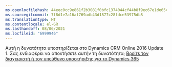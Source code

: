 ```yaml
---
ms.openlocfilehash: 44eec0cc9e861f2b3081f0bfc1374044cf44b8f9ec67e1de65cd29cc27f9ad2e
ms.sourcegitcommit: 7f8d1e7a16af769adb43d1877c28fdce53975db8
ms.translationtype: HT
ms.contentlocale: el-GR
ms.lasthandoff: 08/06/2021
ms.locfileid: "6999946"
---
```

Αυτή η δυνατότητα υποστηρίζεται στο Dynamics CRM Online 2016 Update 1. Σας ενδιαφέρει να αποκτήσετε αυτήν τη δυνατότητα; [Βρείτε τον διαχειριστή ή τον υπεύθυνο υποστήριξης για το Dynamics 365](/dynamics365/customerengagement/on-premises/basics/find-administrator-support)